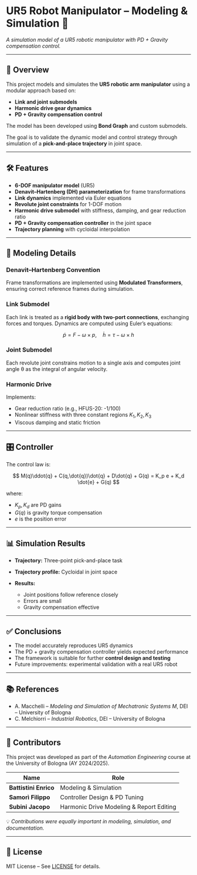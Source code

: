 # UR5 Robot Manipulator – Modeling & Simulation 🦾

*A simulation model of a UR5 robotic manipulator with PD + Gravity compensation control.*

---

## 📖 Overview
This project models and simulates the **UR5 robotic arm manipulator** using a modular approach based on:
- **Link and joint submodels**
- **Harmonic drive gear dynamics**
- **PD + Gravity compensation control**

The model has been developed using **Bond Graph** and custom submodels.

The goal is to validate the dynamic model and control strategy through simulation of a **pick-and-place trajectory** in joint space.

---

## 🛠 Features
- **6-DOF manipulator model** (UR5)  
- **Denavit–Hartenberg (DH) parameterization** for frame transformations  
- **Link dynamics** implemented via Euler equations  
- **Revolute joint constraints** for 1-DOF motion  
- **Harmonic drive submodel** with stiffness, damping, and gear reduction ratio  
- **PD + Gravity compensation controller** in the joint space
- **Trajectory planning** with cycloidal interpolation 

---

## 📐 Modeling Details

### Denavit–Hartenberg Convention

Frame transformations are implemented using **Modulated Transformers**, ensuring correct reference frames during simulation.

### Link Submodel

Each link is treated as a **rigid body with two-port connections**, exchanging forces and torques.
Dynamics are computed using Euler’s equations:

$$
\dot{p} = F - \omega \times p, \quad
\dot{h} = \tau - \omega \times h
$$

### Joint Submodel

Each revolute joint constrains motion to a single axis and computes joint angle θ as the integral of angular velocity.

### Harmonic Drive

Implements:

* Gear reduction ratio (e.g., HFUS-20: -1/100)
* Nonlinear stiffness with three constant regions $K_1, K_2, K_3$
* Viscous damping and static friction

---

## 🎛 Controller

The control law is:

$$
M(q)\ddot{q} + C(q,\dot{q})\dot{q} + D\dot{q} + G(q) = K_p e + K_d \dot{e} + G(q)
$$

where:

* $K_p, K_d$ are PD gains
* $G(q)$ is gravity torque compensation
* $e$ is the position error

---

## 📊 Simulation Results

* **Trajectory:** Three-point pick-and-place task
* **Trajectory profile:** Cycloidal in joint space
* **Results:**

  * Joint positions follow reference closely
  * Errors are small
  * Gravity compensation effective

---

## ✅ Conclusions

* The model accurately reproduces UR5 dynamics
* The PD + gravity compensation controller yields expected performance
* The framework is suitable for further **control design and testing**
* Future improvements: experimental validation with a real UR5 robot

---

## 📚 References

* A. Macchelli – *Modeling and Simulation of Mechatronic Systems M*, DEI – University of Bologna
* C. Melchiorri – *Industrial Robotics*, DEI – University of Bologna

---

## 👥 Contributors

This project was developed as part of the *Automation Engineering* course at the University of Bologna (AY 2024/2025).

| Name             | Role                     |
|-----------------|-----------------------|
| **Battistini Enrico** | Modeling & Simulation | 
| **Samorì Filippo**   | Controller Design & PD Tuning |
| **Subini Jacopo**    | Harmonic Drive Modeling & Report Editing |

💡 *Contributions were equally important in modeling, simulation, and documentation.*

---

## 📜 License

MIT License – See [LICENSE](LICENSE) for details.

```

